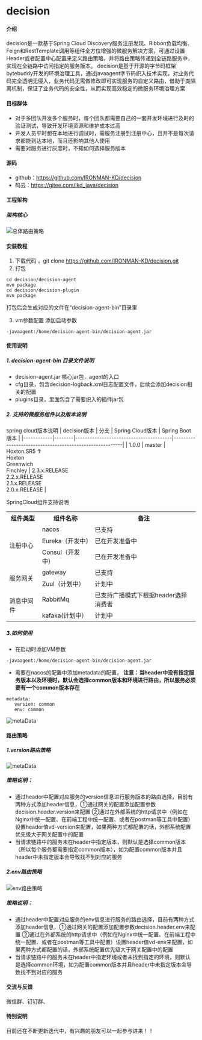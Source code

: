 # decision

#### 介绍
decision是一款基于Spring Cloud Discovery服务注册发现、Ribbon负载均衡、Feign和RestTemplate调用等组件全方位增强的微服务解决方案，可通过设置Header或者配置中心配置来定义路由策略，并将路由策略传递到全链路服务中，实现在全链路中访问指定的服务版本。
decision是基于开源的字节码框架bytebuddy开发的环境治理工具，通过javaagent字节码织入技术实现，对业务代码完全透明无侵入，业务代码无需做修改即可实现服务的自定义路由，借助于类隔离机制，保证了业务代码的安全性，从而实现高效稳定的微服务环境治理方案

#### 目标群体
- 对于多团队开发多个服务时，每个团队都需要自己的一套开发环境进行及时的验证测试，导致开发环境资源和维护成本过高
- 开发人员平时想在本地进行调试时，需服务注册到注册中心，且并不是每次请求都能到达本地，而且还影响其他人使用
- 需要对服务进行灰度时，不知如何选择服务版本

#### 源码
- github：https://github.com/IRONMAN-KD/decision
- 码云：https://gitee.com/lkd_java/decision

#### 工程架构
##### 架构核心
![总体路由策略](https://images.gitee.com/uploads/images/2021/0220/162333_67c01b44_687406.png "总体架构.png")


#### 安装教程

1.  下载代码 ，git clone https://github.com/IRONMAN-KD/decision.git
2.  打包
~~~shell
cd decision/decision-agent
mvn package
cd decision/decision-plugin
mvn package
~~~
打包后会生成对应的文件在“decision-agent-bin”目录里

3.  vm参数配置
添加启动参数
~~~shell
-javaagent:/home/decision-agent-bin/decision-agent.jar
~~~
#### 使用说明

##### 1.  decision-agent-bin 目录文件说明
- decision-agent.jar 核心jar包，agent的入口
- cfg目录，包含decision-logback.xml日志配置文件，后续会添加decision相关的配置
- plugins目录，里面包含了需要织入的插件jar包
##### 2.  支持的微服务组件以及版本说明
spring cloud版本说明
| decision版本 | 分支     | Spring Cloud版本                         | Spring Boot版本                                           |
|------------|--------|----------------------------------------|---------------------------------------------------------|
| 1.0.0      | master | Hoxton.SR5 ↑ <br> Hoxton <br> Greenwich <br> Finchley | 2.3.x.RELEASE <br> 2.2.x.RELEASE <br> 2.1.x.RELEASE <br> 2.0.x.RELEASE |

SpringCloud组件支持说明
<table>
        <tr>
	    <th>组件类型</th>
	    <th>组件名称</th>
	    <th>备注</th>  
	</tr >
	<tr >
	    <td rowspan="3">注册中心</td>
	    <td>nacos</td>
	    <td>已支持</td>
	</tr>
        <tr >
	    <td>Eureka（开发中）</td>
	    <td>已在开发准备中</td>
	</tr>
        <tr>
	    <td>Consul（开发中）</td>
	    <td>已在开发准备中</td>
	</tr>
        <tr >
	    <td rowspan="2">服务网关</td>
	    <td>gateway</td>
	    <td>已支持</td>
	</tr>
        <tr>
	    <td>Zuul（计划中）</td>
	    <td>计划中</td>
	</tr>
        <tr >
	    <td rowspan="2">消息中间件</td>
	    <td>RabbitMq</td>
	    <td>已支持广播模式下根据header选择消费者</td>
	</tr>
        <tr>
	    <td>kafaka(计划中）</td>
	    <td>计划中</td>
	</tr>
</table>

##### 3.如何使用

- 在启动时添加VM参数
~~~shell
-javaagent:/home/decision-agent-bin/decision-agent.jar
~~~

- 需要在nacos的配置中添加metadata的配置， **注意：当header中没有指定服务版本以及环境时，默认会选择common版本和环境进行路由，所以服务必须要有一个common版本存在** 
~~~shell
metadata:
   version: common
   env: common
~~~
![metaData](https://images.gitee.com/uploads/images/2021/0222/105717_6596c11e_687406.png "屏幕截图.png")

#### 路由策略
##### 1.version路由策略
![metaData](https://images.gitee.com/uploads/images/2021/0222/133611_9029d116_687406.png "version路由策略 (1).png")

##### 策略说明：
- 通过header中配置对应服务的version信息进行服务版本的路由选择，目前有两种方式添加header信息，①通过网关的配置添加配置参数decision.header.version来配置 ②通过在外部系统的http请求中（例如在Nginx中统一配置、在前端工程中统一配置、或者在postman等工具中配置）设置header值vd-version来配置，如果两种方式都配置的话，外部系统配置优先级大于网关配置中的配置
- 当请求链路中的服务未在header中指定版本，则默认是选择common版本（所以每个服务都需要指定common版本），如为配置common版本并且header中未指定版本会导致找不到对应的服务

##### 2.env路由策略
![env路由策略](https://images.gitee.com/uploads/images/2021/0222/144310_59653cf2_687406.png "env路由策略.png")

##### 策略说明：
- 通过header中配置对应服务的env信息进行服务的路由选择，目前有两种方式添加header信息，①通过网关的配置添加配置参数decision.header.env来配置 ②通过在外部系统的http请求中（例如在Nginx中统一配置、在前端工程中统一配置、或者在postman等工具中配置）设置header值vd-env来配置，如果两种方式都配置的话，外部系统配置优先级大于网关配置中的配置
- 当请求链路中的服务未在header中指定环境或者未找到指定的环境，则默认是选择common环境，如为配置common版本并且header中未指定版本会导致找不到对应的服务

#### 交流与反馈
微信群、钉钉群、


#### 特别说明
目前还在不断更新迭代中，有兴趣的朋友可以一起参与进来！！

